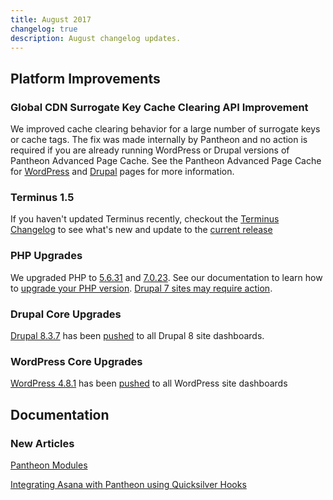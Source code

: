 ```yaml
---
title: August 2017
changelog: true
description: August changelog updates.
---
```


## Platform Improvements
### Global CDN Surrogate Key Cache Clearing API Improvement
We improved cache clearing behavior for a large number of surrogate keys or cache tags. The fix was made internally by Pantheon and no action is required if you are already running WordPress or Drupal versions of Pantheon Advanced Page Cache. See the  Pantheon Advanced Page Cache for [WordPress](https://wordpress.org/plugins/pantheon-advanced-page-cache/) and [Drupal](https://www.drupal.org/project/pantheon_advanced_page_cache) pages for more information.

### Terminus 1.5
If you haven't updated Terminus recently, checkout the [Terminus Changelog](/terminus/updates/#changelog) to see what's new and update to the [current release](/terminus/updates/#update-to-the-current-release-)

### PHP Upgrades
We upgraded PHP to [5.6.31](http://www.php.net/ChangeLog-5.php#5.6.31) and [7.0.23](http://www.php.net/ChangeLog-7.php#7.0.23). See our documentation to learn how to [upgrade your PHP version](/php-versions/). [Drupal 7 sites may require action](https://status.pantheon.io/incidents/v81md6cd43b8).

### Drupal Core Upgrades
[Drupal 8.3.7](https://www.drupal.org/project/drupal/releases/8.3.7) has been [pushed](https://github.com/pantheon-systems/drops-8/pull/193) to all Drupal 8 site dashboards.

### WordPress Core Upgrades
[WordPress 4.8.1](https://codex.wordpress.org/Version_4.8.1) has been [pushed](https://github.com/pantheon-systems/WordPress/pull/130) to all WordPress site dashboards


## Documentation

### New Articles
[Pantheon Modules](/modules/)

[Integrating Asana with Pantheon using Quicksilver Hooks](/guides/asana/)
